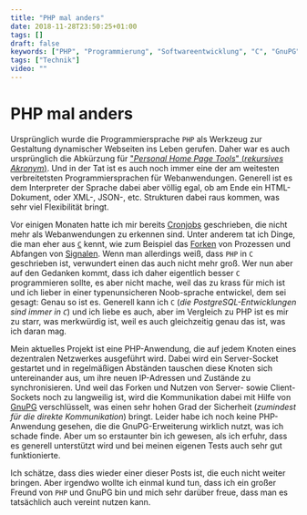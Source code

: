 ```yaml
---
title: "PHP mal anders"
date: 2018-11-28T23:50:25+01:00
tags: []
draft: false
keywords: ["PHP", "Programmierung", "Softwareentwicklung", "C", "GnuPG", "GPG", "PGP", "Verschlüsselung", "php-gpg"]
tags: ["Technik"]
video: ""
---
```


# PHP mal anders
Ursprünglich wurde die Programmiersprache `PHP` als Werkzeug zur Gestaltung dynamischer Webseiten ins Leben gerufen. Daher war es auch ursprünglich die Abkürzung für ["_Personal Home Page Tools_" (_rekursives Akronym_)](https://de.wikipedia.org/wiki/PHP). Und in der Tat ist es auch noch immer eine der am weitesten verbreitetsten Programmiersprachen für Webanwendungen. Generell ist es dem Interpreter der Sprache dabei aber völlig egal, ob am Ende ein HTML-Dokument, oder XML-, JSON-, etc. Strukturen dabei raus kommen, was sehr viel Flexibilität bringt.

Vor einigen Monaten hatte ich mir bereits [Cronjobs](https://de.wikipedia.org/wiki/Cron) geschrieben, die nicht mehr als Webanwendungen zu erkennen sind. Unter anderem tat ich Dinge, die man eher aus [`C`](https://de.wikipedia.org/wiki/C_(Programmiersprache)) kennt, wie zum Beispiel das [Forken](https://de.wikipedia.org/wiki/Fork_(Unix)) von Prozessen und Abfangen von [Signalen](https://de.wikipedia.org/wiki/Signal_(Unix)). Wenn man allerdings weiß, dass `PHP` in `C` geschrieben ist, verwundert einen das auch nicht mehr groß. Wer nun aber auf den Gedanken kommt, dass ich daher eigentlich besser `C` programmieren sollte, es aber nicht mache, weil das zu krass für mich ist und ich lieber in einer typenunsicheren Noob-sprache entwickel, dem sei gesagt: Genau so ist es. Generell kann ich `C` (_die PostgreSQL-Entwicklungen sind immer in `C`_) und ich liebe es auch, aber im Vergleich zu PHP ist es mir zu starr, was merkwürdig ist, weil es auch gleichzeitig genau das ist, was ich daran mag.

Mein aktuelles Projekt ist eine PHP-Anwendung, die auf jedem Knoten eines dezentralen Netzwerkes ausgeführt wird. Dabei wird ein Server-Socket gestartet und in regelmäßigen Abständen tauschen diese Knoten sich untereinander aus, um ihre neuen IP-Adressen und Zustände zu synchronisieren. Und weil das Forken und Nutzen von Server- sowie Client-Sockets noch zu langweilig ist, wird die Kommunikation dabei mit Hilfe von [GnuPG](https://de.wikipedia.org/wiki/GNU_Privacy_Guard) verschlüsselt, was einen sehr hohen Grad der Sicherheit (_zumindest für die direkte Kommunikation_) bringt. Leider habe ich noch keine PHP-Anwendung gesehen, die die GnuPG-Erweiterung wirklich nutzt, was ich schade finde. Aber um so erstaunter bin ich gewesen, als ich erfuhr, dass es generell unterstützt wird und bei meinen eigenen Tests auch sehr gut funktionierte.

Ich schätze, dass dies wieder einer dieser Posts ist, die euch nicht weiter bringen. Aber irgendwo wollte ich einmal kund tun, dass ich ein großer Freund von `PHP` und GnuPG bin und mich sehr darüber freue, dass man es tatsächlich auch vereint nutzen kann.
